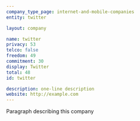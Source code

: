 ```yaml
---
company_type_page: internet-and-mobile-companies
entity: twitter

layout: company

name: twitter
privacy: 53
telco: false
freedom: 49
commitment: 30
display: Twitter
total: 48
id: twitter

description: one-line description
website: http://example.com
---
```


Paragraph describing this company
